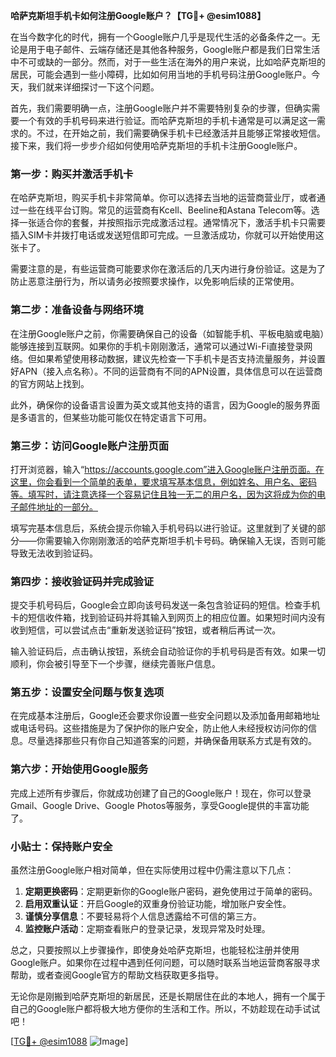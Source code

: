 **哈萨克斯坦手机卡如何注册Google账户？【TG💪+ @esim1088】**

在当今数字化的时代，拥有一个Google账户几乎是现代生活的必备条件之一。无论是用于电子邮件、云端存储还是其他各种服务，Google账户都是我们日常生活中不可或缺的一部分。然而，对于一些生活在海外的用户来说，比如哈萨克斯坦的居民，可能会遇到一些小障碍，比如如何用当地的手机号码注册Google账户。今天，我们就来详细探讨一下这个问题。

首先，我们需要明确一点，注册Google账户并不需要特别复杂的步骤，但确实需要一个有效的手机号码来进行验证。而哈萨克斯坦的手机卡通常是可以满足这一需求的。不过，在开始之前，我们需要确保手机卡已经激活并且能够正常接收短信。接下来，我们将一步步介绍如何使用哈萨克斯坦的手机卡注册Google账户。

### 第一步：购买并激活手机卡

在哈萨克斯坦，购买手机卡非常简单。你可以选择去当地的运营商营业厅，或者通过一些在线平台订购。常见的运营商有Kcell、Beeline和Astana Telecom等。选择一张适合你的套餐，并按照指示完成激活过程。通常情况下，激活手机卡只需要插入SIM卡并拨打电话或发送短信即可完成。一旦激活成功，你就可以开始使用这张卡了。

需要注意的是，有些运营商可能要求你在激活后的几天内进行身份验证。这是为了防止恶意注册行为，所以请务必按照要求操作，以免影响后续的正常使用。

### 第二步：准备设备与网络环境

在注册Google账户之前，你需要确保自己的设备（如智能手机、平板电脑或电脑）能够连接到互联网。如果你的手机卡刚刚激活，通常可以通过Wi-Fi直接登录网络。但如果希望使用移动数据，建议先检查一下手机卡是否支持流量服务，并设置好APN（接入点名称）。不同的运营商有不同的APN设置，具体信息可以在运营商的官方网站上找到。

此外，确保你的设备语言设置为英文或其他支持的语言，因为Google的服务界面是多语言的，但某些功能可能仅在特定语言下可用。

### 第三步：访问Google账户注册页面

打开浏览器，输入“https://accounts.google.com”进入Google账户注册页面。在这里，你会看到一个简单的表单，要求填写基本信息，例如姓名、用户名、密码等。填写时，请注意选择一个容易记住且独一无二的用户名，因为这将成为你的电子邮件地址的一部分。

填写完基本信息后，系统会提示你输入手机号码以进行验证。这里就到了关键的部分——你需要输入你刚刚激活的哈萨克斯坦手机卡号码。确保输入无误，否则可能导致无法收到验证码。

### 第四步：接收验证码并完成验证

提交手机号码后，Google会立即向该号码发送一条包含验证码的短信。检查手机卡的短信收件箱，找到验证码并将其输入到网页上的相应位置。如果短时间内没有收到短信，可以尝试点击“重新发送验证码”按钮，或者稍后再试一次。

输入验证码后，点击确认按钮，系统会自动验证你的手机号码是否有效。如果一切顺利，你会被引导至下一个步骤，继续完善账户信息。

### 第五步：设置安全问题与恢复选项

在完成基本注册后，Google还会要求你设置一些安全问题以及添加备用邮箱地址或电话号码。这些措施是为了保护你的账户安全，防止他人未经授权访问你的信息。尽量选择那些只有你自己知道答案的问题，并确保备用联系方式是有效的。

### 第六步：开始使用Google服务

完成上述所有步骤后，你就成功创建了自己的Google账户！现在，你可以登录Gmail、Google Drive、Google Photos等服务，享受Google提供的丰富功能了。

### 小贴士：保持账户安全

虽然注册Google账户相对简单，但在实际使用过程中仍需注意以下几点：

1. **定期更换密码**：定期更新你的Google账户密码，避免使用过于简单的密码。
2. **启用双重认证**：开启Google的双重身份验证功能，增加账户安全性。
3. **谨慎分享信息**：不要轻易将个人信息透露给不可信的第三方。
4. **监控账户活动**：定期查看账户的登录记录，发现异常及时处理。

总之，只要按照以上步骤操作，即使身处哈萨克斯坦，也能轻松注册并使用Google账户。如果你在过程中遇到任何问题，可以随时联系当地运营商客服寻求帮助，或者查阅Google官方的帮助文档获取更多指导。

无论你是刚搬到哈萨克斯坦的新居民，还是长期居住在此的本地人，拥有一个属于自己的Google账户都将极大地方便你的生活和工作。所以，不妨趁现在动手试试吧！

[[TG💪+ @esim1088](https://t.me/s/esim1088) ![Image](https://i.postimg.cc/4NQfJmqS/Snipaste-2025-05-13-00-14-12.png)]